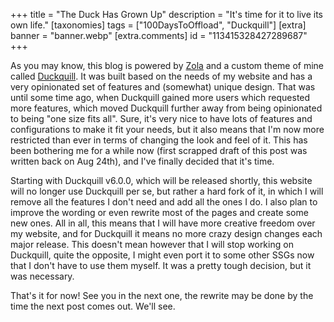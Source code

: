 +++
title = "The Duck Has Grown Up"
description = "It's time for it to live its own life."
[taxonomies]
tags = ["100DaysToOffload", "Duckquill"]
[extra]
banner = "banner.webp"
[extra.comments]
id = "113415328427289687"
+++

As you may know, this blog is powered by [Zola](https://www.getzola.org) and a custom theme of mine called [Duckquill](https://duckquill.daudix.one). It was built based on the needs of my website and has a very opinionated set of features and (somewhat) unique design. That was until some time ago, when Duckquill gained more users which requested more features, which moved Duckquill further away from being opinionated to being "one size fits all". Sure, it's very nice to have lots of features and configurations to make it fit your needs, but it also means that I'm now more restricted than ever in terms of changing the look and feel of it. This has been bothering me for a while now (first scrapped draft of this post was written back on Aug 24th), and I've finally decided that it's time.

Starting with Duckquill v6.0.0, which will be released shortly, this website will no longer use Duckquill per se, but rather a hard fork of it, in which I will remove all the features I don't need and add all the ones I do. I also plan to improve the wording or even rewrite most of the pages and create some new ones. All in all, this means that I will have more creative freedom over my website, and for Duckquill it means no more crazy design changes each major release. This doesn't mean however that I will stop working on Duckquill, quite the opposite, I might even port it to some other SSGs now that I don't have to use them myself. It was a pretty tough decision, but it was necessary.

That's it for now! See you in the next one, the rewrite may be done by the time the next post comes out. We'll see.
